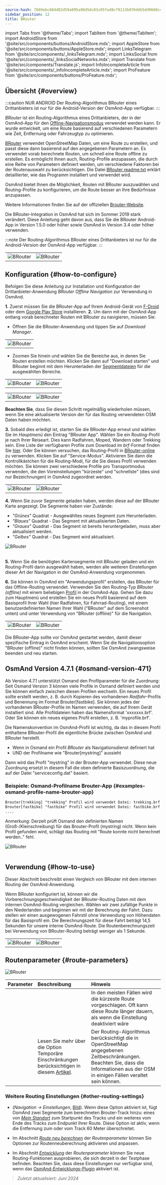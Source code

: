 ```yaml
---
source-hash: 7669ebc684d82d59a895a98d5dc83c05fad8cf9113b076ddb5dd9660c461ce5e
sidebar_position: 12
title: BRouter
---
```

import Tabs from '@theme/Tabs';
import TabItem from '@theme/TabItem';
import AndroidStore from '@site/src/components/buttons/AndroidStore.mdx';
import AppleStore from '@site/src/components/buttons/AppleStore.mdx';
import LinksTelegram from '@site/src/components/_linksTelegram.mdx';
import LinksSocial from '@site/src/components/_linksSocialNetworks.mdx';
import Translate from '@site/src/components/Translate.js';
import InfoIncompleteArticle from '@site/src/components/_infoIncompleteArticle.mdx';
import ProFeature from '@site/src/components/buttons/ProFeature.mdx';




## Übersicht {#overview}

:::caution NUR ANDROID
Der Routing-Algorithmus BRouter eines Drittanbieters ist nur für die Android-Version der OsmAnd-App verfügbar.
:::

*BRouter* ist ein Routing-Algorithmus eines Drittanbieters, der in der OsmAnd-App für den [Offline-Navigationsmodus](../guidance/navigation-settings.md#navigation-type) verwendet werden kann. Er wurde entwickelt, um eine Route basierend auf verschiedenen Parametern wie Zeit, Entfernung oder Fahrzeugtyp zu optimieren.

[BRouter](http://brouter.de/) verwendet OpenStreetMap Daten, um eine Route zu erstellen, und passt diese dann basierend auf den angegebenen Parametern an. Es verwendet vorab berechnete Routen, um schnell eine Route offline zu erstellen. Es ermöglicht Ihnen auch, Routing-Profile anzupassen, die durch eine Reihe von Parametern definiert werden, um verschiedene Faktoren bei der Routenauswahl zu berücksichtigen. Die Datei [BRouter readme.txt](http://brouter.de/brouter/readme.txt) erklärt detaillierter, wie das Programm installiert und verwendet wird.

OsmAnd bietet Ihnen die Möglichkeit, Routen mit BRouter auszuwählen und Routing-Profile zu konfigurieren, um die Route besser an Ihre Bedürfnisse anzupassen.

Weitere Informationen finden Sie auf der offiziellen [Brouter-Website](http://www.brouter.de/brouter/algorithm.html).

Die BRouter-Integration in OsmAnd hat sich im Sommer 2019 stark verändert. Diese Anleitung geht davon aus, dass Sie die BRouter Android-App in Version 1.5.0 oder höher sowie OsmAnd in Version 3.4 oder höher verwenden.

:::note
Der Routing-Algorithmus BRouter eines Drittanbieters ist nur für die Android-Version der OsmAnd-App verfügbar.
:::


<table class="blogimage">
    <tr>
        <td><img src={require('@site/static/img/navigation/third/BRouter_overview.png').default} alt="BRouter"/></td>
        <td><img src={require('@site/static/img/navigation/third/BRouter_overview2.png').default} alt="BRouter"/></td>
    </tr>
</table>


## Konfiguration {#how-to-configure}

Befolgen Sie diese Anleitung zur Installation und Konfiguration der Drittanbieter-Anwendung *BRouter Offline Navigation* zur Verwendung in OsmAnd.

**1.** Zuerst müssen Sie die BRouter-App auf Ihrem Android-Gerät von [F-Droid](https://f-droid.org/packages/btools.routingapp) oder dem [Google Play Store](https://play.google.com/store/apps/details?id=btools.routingapp) installieren.
**2.** Um dann mit der OsmAnd-App entlang vorab berechneter Routen mit BRouter zu navigieren, müssen Sie:


  - Öffnen Sie die BRouter-Anwendung und tippen Sie auf *Download Manager*.

<table class="blogimage">
    <tr>
        <td><img src={require('@site/static/img/navigation/third/prof19.png').default} alt="BRouter"/></td>
    </tr>
</table>

  - Zoomen Sie hinein und wählen Sie die Bereiche aus, in denen Sie Routen erstellen möchten. Klicken Sie dann auf "Download starten" und BRouter beginnt mit dem Herunterladen der [Segmentdateien](http://brouter.de/brouter/segments4/) für die ausgewählten Bereiche.

<table class="blogimage">
    <tr>
        <td><img src={require('@site/static/img/navigation/third/brouter-start-1.png').default} alt="BRouter"/></td>
        <td><img src={require('@site/static/img/navigation/third/brouter-start.png').default} alt="BRouter"/></td>
    </tr>
</table>

<table class="blogimage">
    <tr>
        <td><img src={require('@site/static/img/navigation/third/brouter-downl.png').default} alt="BRouter"/></td>
        <td><img src={require('@site/static/img/navigation/third/brouter-update.png').default} alt="BRouter"/></td>
    </tr>
</table>

**Beachten Sie**, dass Sie diesen Schritt regelmäßig wiederholen müssen, wenn Sie eine aktualisierte Version der für das Routing verwendeten OSM Daten haben möchten.

**3.** Sobald dies erledigt ist, starten Sie die BRouter-App erneut und wählen Sie im *Hauptmenü* den Eintrag "BRouter App". Wählen Sie ein Routing-Profil je nach Ihrer Reiseart. Dies kann Radfahren, Moped, Wandern oder Trekking sein. Eine Liste der verfügbaren Profile zum Download im *brf*-Format finden Sie [hier](http://brouter.de/brouter/profiles2/). Oder Sie können versuchen, das Routing-Profil in [BRouter-online](http://brouter.de/brouter-web/) zu verwenden.
Klicken Sie auf "Service-Modus". Aktivieren Sie dann die Kontrollkästchen für die Routing-Modi, für die Sie dieses Profil verwenden möchten. Sie können zwei verschiedene Profile pro Transportmodus verwenden, die den Voreinstellungen "kürzeste" und "schnellste" (dies sind nur Bezeichnungen) in OsmAnd zugeordnet werden.

<table class="blogimage">
    <tr>
        <td><img src={require('@site/static/img/navigation/third/prof18.png').default} alt="BRouter"/></td>
        <td><img src={require('@site/static/img/navigation/third/prof18a.png').default} alt="BRouter"/></td>
    </tr>
</table>

**4.** Wenn Sie zuvor Segmente geladen haben, werden diese auf der BRouter Karte angezeigt. Die Segmente haben vier Zustände:

- *"Grünes"* Quadrat - Ausgewähltes neues Segment zum Herunterladen.
- *"Blaues"* Quadrat - Das Segment mit aktualisierten Daten.
- *"Graues"* Quadrat - Das Segment ist bereits heruntergeladen, muss aber aktualisiert werden.
- *"Gelbes"* Quadrat - Das Segment wird aktualisiert.

<table class="blogimage">
    <tr>
    <img src={require('@site/static/img/navigation/third/brouter-downl2.png').default} alt="BRouter"/>
    </tr>
</table>

**5.** Wenn Sie die benötigten Kartensegmente mit BRouter geladen und ein Routing-Profil darin ausgewählt haben, werden alle weiteren Einstellungen dieser Art der Navigation in der OsmAnd-Anwendung vorgenommen.

**6.** Sie können in OsmAnd ein "Anwendungsprofil" erstellen, das BRouter für das Offline-Routing verwendet.
Verwenden Sie den Routing-Typ *BRouter (offline)* mit einem beliebigen [Profil](../../personal/profiles.md) in der OsmAnd-App. Gehen Sie dazu zum Hauptmenü *<Translate android="true" ids="shared_string_menu,configure_profile,navigation_profile,nav_type_hint,shared_string_offline,shared_string_external,routing_profile_broutrer"/>* und erstellen Sie ein neues Profil basierend auf dem Basisprofil Ihrer Wahl (hier Radfahren, für Fahrrad-Routing), mit einem benutzerdefinierten Namen Ihrer Wahl ("BRouter" auf dem Screenshot unten) und unter Verwendung von "BRouter (offline)" für die Navigation.


<table class="blogimage">
    <tr>
        <td><img src={require('@site/static/img/navigation/third/brouter-2.png').default} alt="BRouter"/></td>
        <td><img src={require('@site/static/img/navigation/third/brouter-3.png').default} alt="BRouter"/></td>
    </tr>
</table>

Die BRouter-App sollte vor OsmAnd gestartet werden, damit dieser spezifische Eintrag in OsmAnd erscheint. Wenn Sie die Navigationsoption "BRouter (offline)" nicht finden können, sollten Sie OsmAnd zwangsweise beenden und neu starten.

## OsmAnd Version 4.7.1 {#osmand-version-471}

Ab Version 4.7.1 unterstützt Osmand den Profilparameter für die Zuordnung: Seit Osmand Version 3 können viele Profile in Osmand definiert werden und Sie können einfach zwischen diesen Profilen wechseln. Ein neues Profil sollte erstellt werden, z. B. durch Kopieren des vorhandenen *Radfahr*-Profils und Benennung im Format Brouter[fastbike]. Sie können jedes der vorhandenen BRouter-Profile im Namen verwenden, die auf Ihrem Gerät installiert sind. Alle Profildateien haben das Namensformat 'xxxxxxx.brf'. Oder Sie können ein neues eigenes Profil erstellen, z. B. 'myprofile.brf'.

Die Namenskonvention im OsmAnd-Profil ist wichtig, da das in diesem Profil enthaltene BRouter-Profil die eigentliche Brücke zwischen OsmAnd und BRouter herstellt.

- Wenn in Osmand ein Profil *BRouter* als Navigationsdienst definiert hat
- UND der Profilname wie "Brouter[mystring]" aussieht

Dann wird das Profil "mystring" in der Brouter-App verwendet. Diese neue Zuordnung ersetzt in diesem Fall die oben definierte Basiszuordnung, die auf der Datei "serviceconfig.dat" basiert.

### Beispiele: Osmand-Profilname Brouter-App {#examples-osmand-profile-name-brouter-app}

```xml
Brouter[trekking] "trekking" Profil wird verwendet Datei: trekking.brf
Brouter[fastbike] "fastbike" Profil wird verwendet Datei: fastbike.brf
....
```

Anmerkung:
Derzeit prüft Osmand den definierten Namen (Groß-/Kleinschreibung) für das Brouter-Profil (mystring) nicht.
Wenn kein Profil gefunden wird, schlägt das Routing mit "Route konnte nicht berechnet werden.." fehl.

<table class="blogimage">
    <tr>
    <img src={require('@site/static/img/navigation/third/brouter_profile.png').default} alt="BRouter"/>
    </tr>
</table>

## Verwendung {#how-to-use}

Dieser Abschnitt beschreibt einen Vergleich von BRouter mit dem internen Routing der OsmAnd-Anwendung.

Wenn BRouter konfiguriert ist, können wir die Vorberechnungsgeschwindigkeit der BRouter-Routing Daten mit dem internen OsmAnd-Routing vergleichen. Wählen wir zwei zufällige Punkte in den Niederlanden und beginnen wir mit der Berechnung der Fahrt. Dazu stellen wir einen ausgewogenen Fahrstil ohne Verwendung von Höhendaten für das Basisprofil ein. Die Berechnungszeit für diese Fahrt beträgt 14,5 Sekunden für unsere interne OsmAnd-Route. Die Routenberechnungszeit bei Verwendung von BRouter-Routing beträgt weniger als 1 Sekunde.

<table class="blogimage">
    <tr>
        <td><img src={require('@site/static/img/navigation/third/prof21.jpg').default} alt="BRouter"/></td>
        <td><img src={require('@site/static/img/navigation/third/prof21a.jpg').default} alt="BRouter"/></td>
    </tr>
</table>


## Routenparameter {#route-parameters}

*<Translate android="true" ids="shared_string_menu,shared_string_navigation,shared_string_settings,routing_settings_2,route_parameters"/>*

![BRouter](@site/static/img/navigation/routing/BRouter_route_param.png)

| Parameter | Beschreibung | Hinweis |
|:------------|:---------------|:---------------|
| *<Translate android="true" ids="fast_route_mode"/>* | <Translate android="true" ids="routing_attr_short_way_description"/> <Translate android="true" ids="fast_route_mode_descr"/> | In den meisten Fällen wird die kürzeste Route vorgeschlagen. Oft kann diese Route länger dauern, als wenn die Einstellung deaktiviert wäre |
| *<Translate android="true" ids="temporary_conditional_routing"/>* | Lesen Sie mehr über die Option Temporäre Einschränkungen berücksichtigen in diesem [Artikel](../routing/osmand-routing.md#consider-temporary-limitations). | Der Routing-Algorithmus berücksichtigt die in OpenStreetMap angegebenen Zeitbeschränkungen. Beachten Sie, dass die Informationen aus der OSM in einigen Fällen veraltet sein können. |


### Weitere Routing Einstellungen {#other-routing-settings}

- ***<Translate android="true" ids="calculate_osmand_route_without_internet"/>*** (*Navigation → Einstellungen*, [Bild](../routing/online-routing.md#online-routing-setting)). Wenn diese Option aktiviert ist, fügt OsmAnd zwei Segmente zum berechneten Brouter-Track hinzu: eines von *[Mein Standort](../../map/interact-with-map.md#my-location-and-zoom)* zum Startpunkt des Tracks und ein weiteres vom Ende des Tracks zum Endpunkt Ihrer Route. Diese Option ist aktiv, wenn die Entfernung zum oder vom Track 60 Meter überschreitet.

- Im Abschnitt [*Route neu berechnen*](../../navigation/guidance/navigation-settings.md#recalculate-route) der *Routenparameter* können Sie Optionen zur Routenneuberechnung aktivieren und anpassen.

- Im Abschnitt [*Entwicklung*](../guidance/navigation-settings.md#development-settings) der *Routenparameter* können Sie neue Routing-Funktionen ausprobieren, die sich derzeit in der Testphase befinden. Beachten Sie, dass diese Einstellungen nur verfügbar sind, wenn das [OsmAnd-Entwicklungs-Plugin](../../plugins/development.md) aktiviert ist.

> *Zuletzt aktualisiert: Juni 2024*